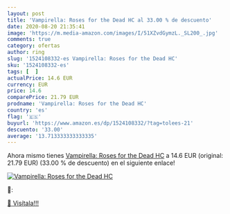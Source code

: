 ```yaml
---
layout: post
title: 'Vampirella: Roses for the Dead HC al 33.00 % de descuento'
date: 2020-08-20 21:35:41
image: 'https://m.media-amazon.com/images/I/51XZvdGymzL._SL200_.jpg'
comments: true
category: ofertas
author: ring
slug: '1524108332-es Vampirella: Roses for the Dead HC'
sku: '1524108332-es'
tags: [  ]
actualPrice: 14.6 EUR
currency: EUR
price: 14.6
comparePrice: 21.79 EUR
prodname: 'Vampirella: Roses for the Dead HC'
country: 'es'
flag: '🇪🇸'
buyurl: 'https://www.amazon.es/dp/1524108332/?tag=tolees-21'
descuento: '33.00'
average: '13.713333333333335'
---
```


Ahora mismo tienes [Vampirella: Roses for the Dead HC](https://www.amazon.es/dp/1524108332/?tag=tolees-21) a 14.6 EUR (original: 21.79 EUR) (33.00 %  de descuento) en el siguiente enlace!

[![Vampirella: Roses for the Dead HC](https://m.media-amazon.com/images/I/51XZvdGymzL._SL200_.jpg)](https://www.amazon.es/dp/1524108332/?tag=tolees-21)

🔎:


[🛒 Visítala!!!](https://www.amazon.es/dp/1524108332/?tag=tolees-21)
